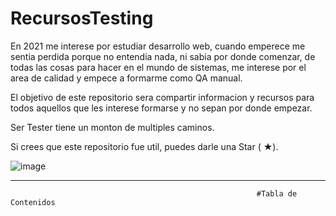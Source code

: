 # RecursosTesting
En 2021 me interese por estudiar desarrollo web, cuando emperece me sentia perdida porque no entendia nada, ni sabia por donde comenzar, de todas las cosas para hacer en el mundo de sistemas, me interese por el area de calidad  y empece a formarme como QA manual.

El objetivo de este repositorio sera compartir informacion y recursos para todos aquellos que  les interese formarse  y no sepan por donde empezar.

Ser Tester tiene un monton de  multiples caminos.

Si crees que este repositorio fue util, puedes darle una Star ( ★).


![image](https://user-images.githubusercontent.com/83845610/170347042-9f2c1005-870a-491e-8a00-cd2bbe0a5de8.png)

-------------------------------------------------------------------------------------------------------------------------------------------------------------------------

                                                           #Tabla de Contenidos
                                                           
                                                           
                                                           
